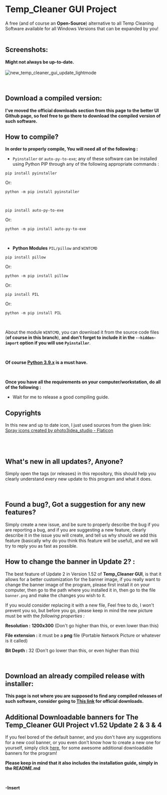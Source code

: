 # Temp_Cleaner GUI Project
A free (and of course an **Open-Source**) alternative to all Temp Cleaning Software available for all Windows Versions that can be expanded by you!<br/>
<br/>

## Screenshots: <br/>
**Might not always be up-to-date.**
<br/>
<br/>
![new_temp_cleaner_gui_update_lightmode](https://user-images.githubusercontent.com/62176660/152652137-ab1af094-f4ee-45a9-aa98-641f88b0bf56.jpg)


<br/>


## Download a compiled version: <br/>
**I've moved the official downloads section from this page to the better UI Github page, so feel free to go there to download the compiled version of such software.**
<br/>

## How to compile? <br/>
**In order to properly compile, You will need all of the following :** <br/>
* `Pyinstaller` or `auto-py-to-exe`; any of these software can be installed using Python PIP through any of the following appropriate commands : <br/>
```
pip install pyinstaller
```
Or:

```
python -m pip install pyinstaller
```

<br/>

```
pip install auto-py-to-exe
```
Or:
```
python -m pip install auto-py-to-exe
```
<br/>

* **Python Modules** `PIL/pillow` and `WINTCMD` <br/>
```
pip install pillow
```
Or:
```
python -m pip install pillow
```
Or:
```
pip install PIL
```
Or:
```
python -m pip install PIL
```
<br/>

About the module `WINTCMD`, you can download it from the source code files (**of course in this branch**), **and don't forget to include it in the `--hidden-import` option if you will use `Pyinstaller`**. <br/>

<br/>

**Of course [Python 3.9.x](https://www.python.org/downloads/) is a must have.**

<br/>

**Once you have all the requirements on your computer/workstation, do all of the following :**
* Wait for me to release a good compiling guide.

## Copyrights <br/>


In this new and up to date icon, I just used sources from the given link: <br>
<a href="https://www.flaticon.com/free-icons/spray" title="spray icons">Spray icons created by photo3idea_studio - Flaticon</a>


<br/>

<br/>

## What's new in all updates?, Anyone? <br/>
Simply open the tags (or releases) in this repository, this should help you clearly understand every new update to this program and what it does. <br/>

<br/>

## Found a bug?, Got a suggestion for any new features? <br/>
Simply create a new issue, and be sure to properly describe the bug if you are reporting a bug, and if you are suggesting a new feature, clearly describe it in the issue you will create, and tell us why should we add this feature (basically why do you think this feature will be useful), and we will try to reply you as fast as possible. <br/>

## How to change the banner in Update 2? : <br/>


The best feature of Update 2 in Version 1.52 of **Temp_Cleaner GUI**, is that it allows for a better customization for the banner image, if you really want to change the banner image of the program, please first install it on your computer, then go to the path where you installed it in, then go to the file `banner.png` and make the changes you wish to it. <br/>


If you would consider replacing it with a new file, Feel free to do, I won't prevent you so, but before you go, please keep in mind the new picture must be with the *following properties :* <br/>


**Resolution :** **1200x300** (Don't go higher than this, or even lower than this) <br/>


**File extension :** it must be a **png** file (Portable Network Picture or whatever is it called) <br/>


**Bit Depth :** 32 (Don't go lower than this, or even higher than this) <br/>


<br/>

## Download an already compiled release with installer: <br/>
**This page is not where you are supposed to find any compiled releases of such software, consider going to [This link](https://insertx2k.github.io/temp_cleaner_gui) for official downloads.**

## Additional Downloadable banners for **The Temp_Cleaner GUI Project v1.52 Update 2 & 3 & 4** <br/>


If you feel bored of the default banner, and you don't have any suggestions for a new cool banner, or you even don't know how to create a new one for yourself, simply click [here](https://github.com/InsertX2k/temp_cleaner_gui/tree/main/additional-downloadable-banners), for some awesome additional downloadable banners for the program! <br/>



**Please keep in mind that it also includes the installation guide, simply in the README.md** <br/>


<br/>


**-Insert**
